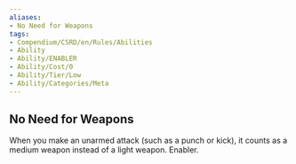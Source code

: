 ```yaml
---
aliases:
- No Need for Weapons
tags:
- Compendium/CSRD/en/Rules/Abilities
- Ability
- Ability/ENABLER
- Ability/Cost/0
- Ability/Tier/Low
- Ability/Categories/Meta
---
```


  
## No Need for Weapons  
When you make an unarmed attack (such as a punch or kick), it counts as a medium weapon instead of a light weapon. Enabler.